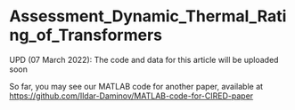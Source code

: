# Assessment_Dynamic_Thermal_Rating_of_Transformers
UPD (07 March 2022): The code and data for this article will be uploaded soon

So far, you may see  our MATLAB code for another paper, available at https://github.com/Ildar-Daminov/MATLAB-code-for-CIRED-paper
